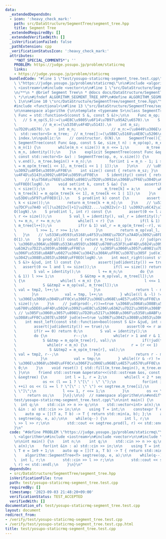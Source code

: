 ```yaml
---
data:
  _extendedDependsOn:
  - icon: ':heavy_check_mark:'
    path: src/DataStructure/SegmentTree/segment_tree.hpp
    title: Segment Tree
  _extendedRequiredBy: []
  _extendedVerifiedWith: []
  _isVerificationFailed: false
  _pathExtension: cpp
  _verificationStatusIcon: ':heavy_check_mark:'
  attributes:
    '*NOT_SPECIAL_COMMENTS*': ''
    PROBLEM: https://judge.yosupo.jp/problem/staticrmq
    links:
    - https://judge.yosupo.jp/problem/staticrmq
  bundledCode: "#line 1 \"test/yosupo-staticrmq-segment_tree.test.cpp\"\n#define PROBLEM\
    \ \"https://judge.yosupo.jp/problem/staticrmq\"\n\n#include <algorithm>\n#include\
    \ <iostream>\n#include <vector>\n\n#line 1 \"src/DataStructure/SegmentTree/segment_tree.hpp\"\
    \n/**\n * @brief Segment Tree\n * @docs docs/DataStructure/SegmentTree/segment_tree.md\n\
    \ */\n\n#ifndef ALGORITHM_SEGMENT_TREE_HPP\n#define ALGORITHM_SEGMENT_TREE_HPP\
    \ 1\n\n#line 10 \"src/DataStructure/SegmentTree/segment_tree.hpp\"\n#include <cassert>\n\
    #include <functional>\n#line 13 \"src/DataStructure/SegmentTree/segment_tree.hpp\"\
    \n\nnamespace algorithm {\n\ntemplate <typename S>\nclass SegmentTree {\n    using\
    \ Func = std::function<S(const S &, const S &)>;\n\n    Func m_op;           \
    \   // S m_op(S,S):=(\u4E8C\u9805\u6F14\u7B97\u95A2\u6570).\n    S m_e;      \
    \            // m_e:=(\u5358\u4F4D\u5143).\n    int m_sz;               // m_sz:=(\u8981\
    \u7D20\u6570).\n    int m_n;                // m_n:=(\u8449\u306E\u6570).\n  \
    \  std::vector<S> m_tree;  // m_tree[]:=(\u5B8C\u5168\u4E8C\u5206\u6728). 1-based\
    \ index.\n\npublic:\n    // constructor. O(N).\n    SegmentTree(){};\n    explicit\
    \ SegmentTree(const Func &op, const S &e, size_t n) : m_op(op), m_e(e), m_sz(n),\
    \ m_n(1) {\n        while(m_n < size()) m_n <<= 1;\n        m_tree.assign(2 *\
    \ m_n, identity());\n    }\n    explicit SegmentTree(const Func &op, const S &e,\
    \ const std::vector<S> &v) : SegmentTree(op, e, v.size()) {\n        std::copy(v.begin(),\
    \ v.end(), m_tree.begin() + m_n);\n        for(int i = m_n - 1; i >= 1; --i) m_tree[i]\
    \ = m_op(m_tree[i << 1], m_tree[i << 1 | 1]);\n    }\n\n    // \u8981\u7D20\u6570\
    \u3092\u8FD4\u3059\uFF0E\n    int size() const { return m_sz; }\n    // \u5358\
    \u4F4D\u5143\u3092\u8FD4\u3059\uFF0E\n    S identity() const { return m_e; }\n\
    \    // k\u756A\u76EE\u306E\u8981\u7D20\u3092a\u306B\u7F6E\u304D\u63DB\u3048\u308B\
    \uFF0EO(logN).\n    void set(int k, const S &a) {\n        assert(0 <= k and k\
    \ < size());\n        k += m_n;\n        m_tree[k] = a;\n        while(k >>= 1)\
    \ m_tree[k] = m_op(m_tree[k << 1], m_tree[k << 1 | 1]);\n    }\n    // \u4E00\u70B9\
    \u53D6\u5F97\uFF0EO(1).\n    S prod(int k) const {\n        assert(0 <= k and\
    \ k < size());\n        return m_tree[k + m_n];\n    }\n    // \u533A\u9593[l,r)\u306E\
    \u7DCF\u7A4D v[l]\u2022v[l+1]\u2022....\u2022v[r-1] \u3092\u6C42\u3081\u308B\uFF0E\
    O(logN).\n    S prod(int l, int r) const {\n        assert(0 <= l and l <= r and\
    \ r <= size());\n        S val_l = identity(), val_r = identity();\n        l\
    \ += m_n, r += m_n;\n        while(l < r) {\n            if(l & 1) val_l = m_op(val_l,\
    \ m_tree[l++]);\n            if(r & 1) val_r = m_op(m_tree[--r], val_r);\n   \
    \         l >>= 1, r >>= 1;\n        }\n        return m_op(val_l, val_r);\n \
    \   }\n    // \u533A\u9593\u5168\u4F53\u306E\u7DCF\u7A4D\u3092\u8FD4\u3059\uFF0E\
    O(1).\n    S prod_all() const { return m_tree[1]; }\n    // jud(prod(l,-))==true\
    \ \u3068\u306A\u308B\u533A\u9593\u306E\u6700\u53F3\u4F4D\u5024\u3092\u4E8C\u5206\
    \u63A2\u7D22\u3059\u308B\uFF0E\n    // \u305F\u3060\u3057\u8981\u7D20\u5217\u306B\
    \u306F\u5358\u8ABF\u6027\u304C\u3042\u308A\uFF0C\u307E\u305F jud(e)==true \u3067\
    \u3042\u308B\u3053\u3068\uFF0EO(logN).\n    int most_right(const std::function<bool(const\
    \ S &)> &jud, int l) const {\n        assert(jud(identity()) == true);\n     \
    \   assert(0 <= l and l <= size());\n        if(l == size()) return size();\n\
    \        S val = identity();\n        l += m_n;\n        do {\n            while(!(l\
    \ & 1)) l >>= 1;\n            S &&tmp = m_op(val, m_tree[l]);\n            if(!jud(tmp))\
    \ {\n                while(l < m_n) {\n                    l <<= 1;\n        \
    \            S &&tmp2 = m_op(val, m_tree[l]);\n                    if(jud(tmp2))\
    \ val = tmp2, l++;\n                }\n                return l - m_n;\n     \
    \       }\n            val = tmp, l++;\n        } while((l & -l) != l);  // (x&-x)==x\
    \ \u306E\u3068\u304D\uFF0Cx\u306F2\u306E\u968E\u4E57\u6570\uFF0E\n        return\
    \ size();\n    }\n    // jud(prod(-,r))==true \u3068\u306A\u308B\u533A\u9593\u306E\
    \u6700\u5DE6\u4F4D\u5024\u3092\u4E8C\u5206\u63A2\u7D22\u3059\u308B\uFF0E\n   \
    \ // \u305F\u3060\u3057\u8981\u7D20\u5217\u306B\u306F\u5358\u8ABF\u6027\u304C\u3042\
    \u308A\uFF0C\u307E\u305F jud(e)==true \u3067\u3042\u308B\u3053\u3068\uFF0EO(logN).\n\
    \    int most_left(const std::function<bool(const S &)> &jud, int r) const {\n\
    \        assert(jud(identity()) == true);\n        assert(0 <= r and r <= size());\n\
    \        if(r == 0) return 0;\n        S val = identity();\n        r += m_n;\n\
    \        do {\n            r--;\n            while(r > 1 and r & 1) r >>= 1;\n\
    \            S &&tmp = m_op(m_tree[r], val);\n            if(!jud(tmp)) {\n  \
    \              while(r < m_n) {\n                    r = (r << 1) | 1;\n     \
    \               S &&tmp2 = m_op(m_tree[r], val);\n                    if(jud(tmp2))\
    \ val = tmp2, r--;\n                }\n                return r - m_n + 1;\n \
    \           }\n            val = tmp;\n        } while((r & -r) != r);  // (x&-x)==x\
    \ \u306E\u3068\u304D\uFF0Cx\u306F2\u306E\u968E\u4E57\u6570\uFF0E\n        return\
    \ 0;\n    }\n    void reset() { std::fill(m_tree.begin(), m_tree.end(), identity());\
    \ }\n\n    friend std::ostream &operator<<(std::ostream &os, const SegmentTree\
    \ &segtree) {\n        int l = 1, r = 2;\n        while(l < 2 * segtree.m_n) {\n\
    \            os << (l == 1 ? \"[\" : \" \");\n            for(int i = l; i < r;\
    \ ++i) os << (i == l ? \"[\" : \" \") << segtree.m_tree[i];\n            os <<\
    \ \"]\";\n            l <<= 1, r <<= 1;\n        }\n        os << \"]\";\n   \
    \     return os;\n    }\n};\n\n}  // namespace algorithm\n\n#endif\n#line 8 \"\
    test/yosupo-staticrmq-segment_tree.test.cpp\"\n\nint main() {\n    int n;\n  \
    \  int q;\n    std::cin >> n >> q;\n\n    std::vector<int> a(n);\n    for(int\
    \ &in : a) std::cin >> in;\n\n    using T = int;\n    constexpr T e = 1e9 + 1;\n\
    \    auto op = [](T a, T b) -> T { return std::min(a, b); };\n    algorithm::SegmentTree<T>\
    \ segtree(op, e, a);\n\n    while(q--) {\n        int l, r;\n        std::cin\
    \ >> l >> r;\n\n        std::cout << segtree.prod(l, r) << std::endl;\n    }\n\
    }\n"
  code: "#define PROBLEM \"https://judge.yosupo.jp/problem/staticrmq\"\n\n#include\
    \ <algorithm>\n#include <iostream>\n#include <vector>\n\n#include \"../src/DataStructure/SegmentTree/segment_tree.hpp\"\
    \n\nint main() {\n    int n;\n    int q;\n    std::cin >> n >> q;\n\n    std::vector<int>\
    \ a(n);\n    for(int &in : a) std::cin >> in;\n\n    using T = int;\n    constexpr\
    \ T e = 1e9 + 1;\n    auto op = [](T a, T b) -> T { return std::min(a, b); };\n\
    \    algorithm::SegmentTree<T> segtree(op, e, a);\n\n    while(q--) {\n      \
    \  int l, r;\n        std::cin >> l >> r;\n\n        std::cout << segtree.prod(l,\
    \ r) << std::endl;\n    }\n}\n"
  dependsOn:
  - src/DataStructure/SegmentTree/segment_tree.hpp
  isVerificationFile: true
  path: test/yosupo-staticrmq-segment_tree.test.cpp
  requiredBy: []
  timestamp: '2023-09-03 21:48:20+09:00'
  verificationStatus: TEST_ACCEPTED
  verifiedWith: []
documentation_of: test/yosupo-staticrmq-segment_tree.test.cpp
layout: document
redirect_from:
- /verify/test/yosupo-staticrmq-segment_tree.test.cpp
- /verify/test/yosupo-staticrmq-segment_tree.test.cpp.html
title: test/yosupo-staticrmq-segment_tree.test.cpp
---
```

